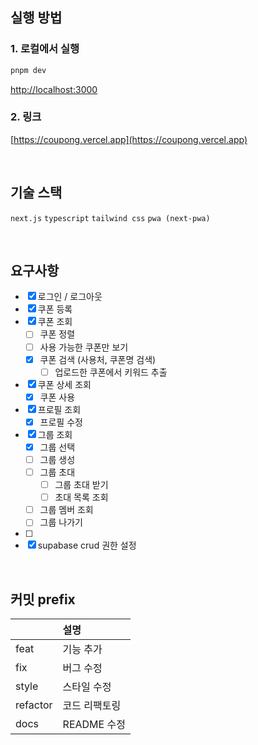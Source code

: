 ## 실행 방법

### 1. 로컬에서 실행

```bash
pnpm dev
```

[http://localhost:3000](http://localhost:3000)

### 2. 링크

[https://coupong.vercel.app](https://coupong.vercel.app)

<br/>

## 기술 스택

`next.js` `typescript` `tailwind css` `pwa (next-pwa)`

<br/>

## 요구사항

- [x] 로그인 / 로그아웃
- [x] 쿠폰 등록
- [x] 쿠폰 조회
  - [ ] 쿠폰 정렬
  - [ ] 사용 가능한 쿠폰만 보기
  - [x] 쿠폰 검색 (사용처, 쿠폰명 검색)
    - [ ] 업로드한 쿠폰에서 키워드 추출
- [x] 쿠폰 상세 조회
  - [x] 쿠폰 사용
- [x] 프로필 조회
  - [x] 프로필 수정
- [x] 그룹 조회
  - [x] 그룹 선택
  - [ ] 그룹 생성
  - [ ] 그룹 초대
    - [ ] 그룹 초대 받기
    - [ ] 초대 목록 조회
  - [ ] 그룹 멤버 조회
  - [ ] 그룹 나가기

- [ ] 
- [x] supabase crud 권한 설정

<br/>

## 커밋 prefix

|          | 설명          |
| :------- | :------------ |
| feat     | 기능 추가     |
| fix      | 버그 수정     |
| style    | 스타일 수정   |
| refactor | 코드 리팩토링 |
| docs     | README 수정   |
